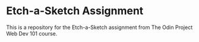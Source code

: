 # Etch-a-Sketch Assignment
This is a repository for the Etch-a-Sketch assignment from The Odin Project Web Dev 101 course.